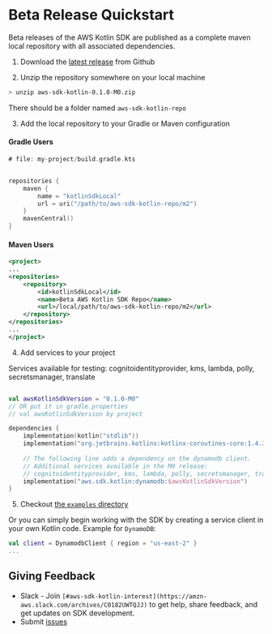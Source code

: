 # Beta Release Quickstart

Beta releases of the AWS Kotlin SDK are published as a complete maven local repository with all associated dependencies.


1. Download the [latest release](https://github.com/awslabs/aws-sdk-kotlin/releases) from Github

2. Unzip the repository somewhere on your local machine

```sh
> unzip aws-sdk-kotlin-0.1.0-M0.zip
```

There should be a folder named `aws-sdk-kotlin-repo`

3. Add the local repository to your Gradle or Maven configuration

#### Gradle Users

```kt
# file: my-project/build.gradle.kts


repositories {
    maven {
        name = "kotlinSdkLocal"
        url = uri("/path/to/aws-sdk-kotlin-repo/m2")
    }
    mavenCentral()
}
```

#### Maven Users
```xml
<project>
...
<repositories>
    <repository>
        <id>kotlinSdkLocal</id>
        <name>Beta AWS Kotlin SDK Repo</name>
        <url>/local/path/to/aws-sdk-kotlin-repo/m2</url>
    </repository>
</repositories>
...
</project>

```


4. Add services to your project

Services available for testing: cognitoidentityprovider, kms, lambda, polly, secretsmanager, translate

```kt

val awsKotlinSdkVersion = "0.1.0-M0"
// OR put it in gradle.properties
// val awsKotlinSdkVersion by project

dependencies {
    implementation(kotlin("stdlib"))
    implementation("org.jetbrains.kotlinx:kotlinx-coroutines-core:1.4.3")
    
    // The following line adds a dependency on the dynamodb client.
    // Additional services available in the M0 release:
    // cognitoidentityprovider, kms, lambda, polly, secretsmanager, translate
    implementation("aws.sdk.kotlin:dynamodb:$awsKotlinSdkVersion")
}
```


5. Checkout [the `examples` directory](../examples)
   
  Or you can simply begin working with the SDK by creating a service client in your own Kotlin code.  Example for `DynamoDB`:

```kotlin
val client = DynamodbClient { region = "us-east-2" }
...
```


## Giving Feedback

* Slack - Join `[#aws-sdk-kotlin-interest](https://amzn-aws.slack.com/archives/C0182UWTQJJ)` to get help, share feedback, and get updates on SDK development.
* Submit [issues](https://github.com/awslabs/aws-sdk-kotlin/issues)
